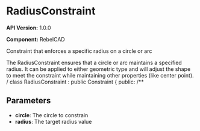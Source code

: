 # RadiusConstraint

**API Version:** 1.0.0

**Component:** RebelCAD

Constraint that enforces a specific radius on a circle or arc

The RadiusConstraint ensures that a circle or arc maintains a specified radius.
It can be applied to either geometric type and will adjust the shape to meet
the constraint while maintaining other properties (like center point).
/
class RadiusConstraint : public Constraint {
public:
    /**

## Parameters

- **circle**: The circle to constrain
- **radius**: The target radius value

